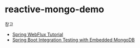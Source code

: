 # reactive-mongo-demo
참고
 - [Spring WebFlux Tutorial](https://howtodoinjava.com/spring-webflux/spring-webflux-tutorial/)
 - [Spring Boot Integration Testing with Embedded MongoDB](https://www.baeldung.com/spring-boot-embedded-mongodb)